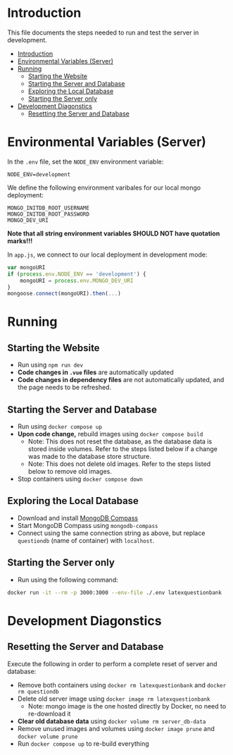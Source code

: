 # Introduction

This file documents the steps needed to run and test the server in development.

- [Introduction](#introduction)
- [Environmental Variables (Server)](#environmental-variables-server)
- [Running](#running)
  - [Starting the Website](#starting-the-website)
  - [Starting the Server and Database](#starting-the-server-and-database)
  - [Exploring the Local Database](#exploring-the-local-database)
  - [Starting the Server only](#starting-the-server-only)
- [Development Diagonstics](#development-diagonstics)
  - [Resetting the Server and Database](#resetting-the-server-and-database)


# Environmental Variables (Server)
In the `.env` file, set the `NODE_ENV` environment variable:
```
NODE_ENV=development
```

We define the following environment varibales for our local mongo deployment:
```
MONGO_INITDB_ROOT_USERNAME
MONGO_INITDB_ROOT_PASSWORD
MONGO_DEV_URI
```
**Note that all string environment variables SHOULD NOT have quotation marks!!!**

In `app.js`, we connect to our local deployment in development mode:
```js
var mongoURI
if (process.env.NODE_ENV == 'development') {
    mongoURI = process.env.MONGO_DEV_URI
}
mongoose.connect(mongoURI).then(...)
```

# Running 

## Starting the Website
- Run using `npm run dev`
- **Code changes in `.vue` files** are automatically updated
- **Code changes in dependency files** are not automatically updated, and the page needs to be refreshed.

## Starting the Server and Database
- Run using `docker compose up`
- **Upon code change,** rebuild images using `docker compose build`
  - Note: This does not reset the database, as the database data is stored inside volumes. Refer to the steps listed below if a change was made to the database store structure.
  - Note: This does not delete old images. Refer to the steps listed below to remove old images.
- Stop containers using `docker compose down`

## Exploring the Local Database
- Download and install [MongoDB Compass](https://www.mongodb.com/products/compass)
- Start MongoDB Compass using `mongodb-compass`
- Connect using the same connection string as above, but replace `questiondb` (name of container) with `localhost`.

## Starting the Server only
- Run using the following command:
```sh
docker run -it --rm -p 3000:3000 --env-file ./.env latexquestionbank
```

# Development Diagonstics

## Resetting the Server and Database
Execute the following in order to perform a complete reset of server and database:
- Remove both containers using `docker rm latexquestionbank` and `docker rm questiondb`
- Delete old server image using `docker image rm latexquestionbank`
  - Note: mongo image is the one hosted directly by Docker, no need to re-download it
- **Clear old database data** using `docker volume rm server_db-data`
- Remove unused images and volumes using `docker image prune` and `docker volume prune`
- Run `docker compose up` to re-build everything